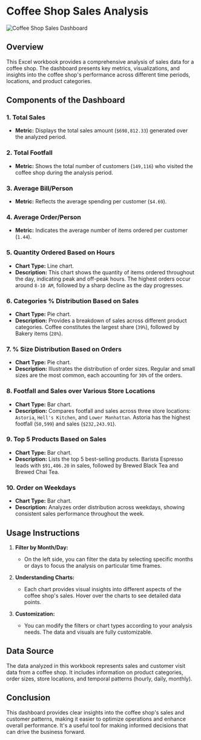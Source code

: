 # Coffee Shop Sales Analysis
![Coffee Shop Sales Dashboard](coffee_shop_sales_excel/image.png)


## Overview
This Excel workbook provides a comprehensive analysis of sales data for a coffee shop. The dashboard presents key metrics, visualizations, and insights into the coffee shop's performance across different time periods, locations, and product categories.

## Components of the Dashboard

### 1. Total Sales
   - **Metric:** Displays the total sales amount (`$698,812.33`) generated over the analyzed period.

### 2. Total Footfall
   - **Metric:** Shows the total number of customers (`149,116`) who visited the coffee shop during the analysis period.

### 3. Average Bill/Person
   - **Metric:** Reflects the average spending per customer (`$4.69`).

### 4. Average Order/Person
   - **Metric:** Indicates the average number of items ordered per customer (`1.44`).

### 5. Quantity Ordered Based on Hours
   - **Chart Type:** Line chart.
   - **Description:** This chart shows the quantity of items ordered throughout the day, indicating peak and off-peak hours. The highest orders occur around `8-10 AM`, followed by a sharp decline as the day progresses.

### 6. Categories % Distribution Based on Sales
   - **Chart Type:** Pie chart.
   - **Description:** Provides a breakdown of sales across different product categories. Coffee constitutes the largest share (`39%`), followed by Bakery items (`28%`).

### 7. % Size Distribution Based on Orders
   - **Chart Type:** Pie chart.
   - **Description:** Illustrates the distribution of order sizes. Regular and small sizes are the most common, each accounting for `30%` of the orders.

### 8. Footfall and Sales over Various Store Locations
   - **Chart Type:** Bar chart.
   - **Description:** Compares footfall and sales across three store locations: `Astoria`, `Hell's Kitchen`, and `Lower Manhattan`. Astoria has the highest footfall (`50,599`) and sales (`$232,243.91`).

### 9. Top 5 Products Based on Sales
   - **Chart Type:** Bar chart.
   - **Description:** Lists the top 5 best-selling products. Barista Espresso leads with `$91,406.20` in sales, followed by Brewed Black Tea and Brewed Chai Tea.

### 10. Order on Weekdays
   - **Chart Type:** Bar chart.
   - **Description:** Analyzes order distribution across weekdays, showing consistent sales performance throughout the week.

## Usage Instructions

1. **Filter by Month/Day:** 
   - On the left side, you can filter the data by selecting specific months or days to focus the analysis on particular time frames.
   
2. **Understanding Charts:**
   - Each chart provides visual insights into different aspects of the coffee shop's sales. Hover over the charts to see detailed data points.

3. **Customization:**
   - You can modify the filters or chart types according to your analysis needs. The data and visuals are fully customizable.

## Data Source
The data analyzed in this workbook represents sales and customer visit data from a coffee shop. It includes information on product categories, order sizes, store locations, and temporal patterns (hourly, daily, monthly).

## Conclusion
This dashboard provides clear insights into the coffee shop's sales and customer patterns, making it easier to optimize operations and enhance overall performance. It's a useful tool for making informed decisions that can drive the business forward.

